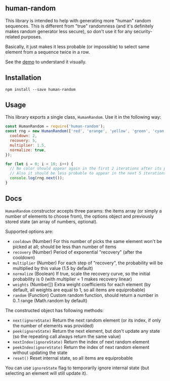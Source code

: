 ## human-random

This library is intended to help with generating more "human" random sequences. This is different from "true" randomness (and it's definitely makes random generator less secure), so don't use it for any security-related purposes.

Basically, it just makes it less probable (or impossible) to select same element from a sequence twice in a row.

See the [demo](https://denull.github.io/human-random/) to understand it visually.

## Installation

```
npm install --save human-random
```

## Usage

This library exports a single class, `HumanRandom`. Use it in the following way:

```js
const HumanRandom = require('human-random');
const rng = new HumanRandom(['red', 'orange', 'yellow', 'green', 'cyan', 'blue', 'purple'], {
  cooldown: 2,
  recovery: 5,
  multiplier: 1.5,
  normalize: true,
});

for (let i = 0; i < 10; i++) {
  // No color should appear again in the first 2 iterations after its previous appearance (cooldown = 2)
  // Also it should be less probable to appear in the next 5 iterations (recovery = 5)
  console.log(rng.next());
}
```

## Docs

`HumanRandom` constructor accepts three params: the items array (or simply a number of elements to choose from), the options object and previously stored state (an array of numbers, optional).

Supported options are:

* `cooldown` (Number) For this number of picks the same element won't be picked at all; should be less than number of items
* `recovery` (Number) Period of exponential "recovery" (after the cooldown)
* `multiplier` (Number) For each step of "recovery", the probability will be multiplied by this value (1.5 by default)
* `normalize` (Boolean) If true, scale the recovery curve, so the initial probability is 0 (with multiplier = 1 makes recovery linear)
* `weights` (Number[]) Extra weight coefficients for each element (by default, all weights are equal to 1, so all items are equiprobable)
* `random` (Function) Custom random function, should return a number in 0..1 range (Math.random by default)

The constructed object has following methods:

* `next(ignoreState)` Return the next random element (or its index, if only the number of elements was provided)
* `peek(ignoreState)` Return the next element, but don't update any state (so the repeating call always return the same value)
* `nextIndex(ignoreState)` Return the index of next random element
* `peekIndex(ignoreState)` Return the index of next random element without updating the state
* `reset()` Reset internal state, so all items are equiprobable

You can use `ignoreState` flag to temporarily ignore internal state (but selecting an element will still update it).